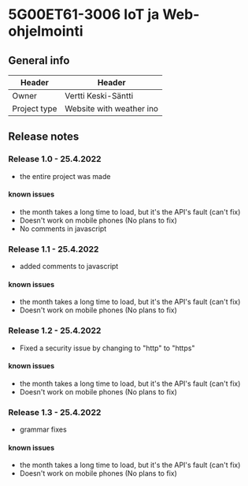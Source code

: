 # 5G00ET61-3006 IoT ja Web-ohjelmointi

## General info

| Header        | Header        |
| ------------- |------------- |
| Owner         | Vertti Keski-Säntti |
| Project type  | Website with weather ino      |

## Release notes

### Release 1.0 - 25.4.2022
* the entire project was made

#### known issues
* the month takes a long time to load, but it's the API's fault (can't fix)
* Doesn't work on mobile phones (No plans to fix)
* No comments in javascript


### Release 1.1 - 25.4.2022
* added comments to javascript

#### known issues
* the month takes a long time to load, but it's the API's fault (can't fix)
* Doesn't work on mobile phones (No plans to fix)


### Release 1.2 - 25.4.2022
* Fixed a security issue by changing to "http" to "https"

#### known issues
* the month takes a long time to load, but it's the API's fault (can't fix)
* Doesn't work on mobile phones (No plans to fix)

### Release 1.3 - 25.4.2022
* grammar fixes

#### known issues
* the month takes a long time to load, but it's the API's fault (can't fix)
* Doesn't work on mobile phones (No plans to fix)